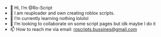 - 👋 Hi, I’m @Ro-Script
- 👀 I am reuploader and own creating roblox scripts.
- 🌱 I’m currently learning nothing lololol
- 💞️ I’m looking to collaborate on some script pages but idk maybe I do it
- 📫 How to reach me via email: roscripts.bussines@gmail.com
